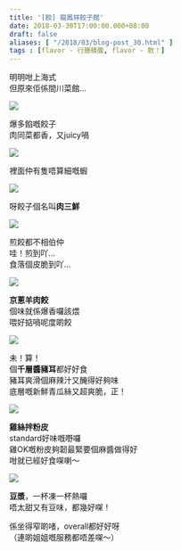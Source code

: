 ```yaml
---
title: '[餃] 龍鳳祥餃子館'
date: 2018-03-30T17:00:00.000+08:00
draft: false
aliases: [ "/2018/03/blog-post_30.html" ]
tags : [flavor - 行膳積腹, flavor - 飲！]
---
```


明明咁上海式  
但原來佢係間川菜館...  

![](/images/dumplingpro.jpg)

爆多餡嘅餃子  
肉同菜都香，又juicy喎  

![](/images/dumplingpro1.jpg)

裡面仲有隻唔算細嘅蝦  

![](/images/dumplingpro2.jpg)

呀餃子個名叫**肉三鮮**  

![](/images/dumplingpro3.jpg)

煎餃都不相伯仲  
哇！煎到吖...  
食落個皮脆到吖...  

![](/images/dumplingpro4.jpg)

**京蔥羊肉餃**  
個味就係爆香囉該煨  
喂好掂喎呢度啲餃  

![](/images/dumplingpro5.jpg)

未！算！  
個**千層醬豬耳**都好好食  
豬耳爽滑個麻辣汁又醃得好夠味  
底層嘅新鮮青瓜絲又超爽脆，正！  

![](/images/dumplingpro6.jpg)

**雞絲拌粉皮**  
standard好味嘅嘢囉  
雞OK嘅粉皮夠韌最緊要個麻醬做得好  
咁就已經好食㗎喇～  

![](/images/dumplingpro7.jpg)

**豆漿**，一杯凍一杯熱囉  
唔太甜又有豆味，都幾好㗎！  
  
係坐得窄啲啫，overall都好好呀  
（連啲姐姐嘅服務都唔差㗎～）

